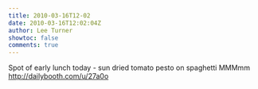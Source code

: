 ```yaml
---
title: 2010-03-16T12-02
date: 2010-03-16T12:02:04Z
author: Lee Turner
showtoc: false
comments: true
---
```


Spot of early lunch today - sun dried tomato pesto on spaghetti MMMmm http://dailybooth.com/u/27a0o


